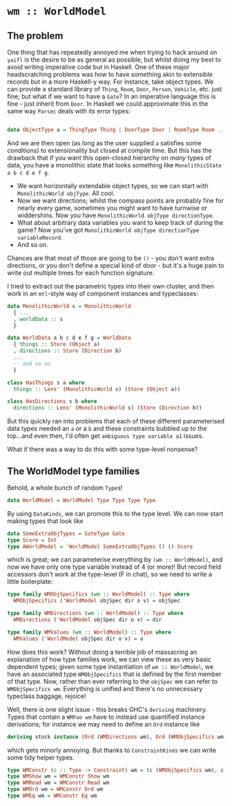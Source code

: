 # `wm :: WorldModel`

## The problem

One thing that has repeatedly annoyed me when trying to hack around on `yaifl` is the desire to be as general as possible,
but whilst doing my best to avoid writing imperative code but in Haskell. One of these major headscratching problems was how
to have something akin to extensible records but in a more Haskell-y way. For instance, take object types. We can provide a 
standard library of `Thing`, `Room`, `Door`, `Person`, `Vehicle`, etc. just fine; but what if we want to have a `Gate`? In
an imperative language this is fine - just inherit from `Door`. In Haskell we could approximate this in the same way `Parsec`
deals with its error types:

```haskell

data ObjectType a = ThingType Thing | DoorType Door | RoomType Room ... | Other a
```

And we are then open (as long as the user supplied `a` satisfies some conditions) to extensionality but closed at compile time.
But this has the drawback that if you want this open-closed hierarchy on *many* types of data, you have a monolithic state that
looks something like `MonolithicState a b c d e f g`. 

- We want horizontally extendable object types, so we can start with `MonolithicWorld objType`. All cool.
- Now we want directions; whilst the compass points are probably fine for nearly every game, sometimes you might want to have turnwise or widdershins. Now you have `MonolithicWorld objType directionType`. 
- What about arbitrary data variables you want to keep track of during the game? Now you've got `MonolithicWorld objType directionType variableRecord`. 
- And so on.

Chances are that most of those are going to be `()` - you don't want extra directions, or you don't define a special kind of door - but it's a huge pain to write out multiple times for each function signature.

I tried to extract out the parametric types into their own cluster, and then work in an `mtl`-style way of component instances and typeclasses:

```haskell
data MonolithicWorld s = MonolithicWorld
  { ...
  , worldData :: s
  }

data WorldData a b c d e f g = WorldData
  { things :: Store (Object a)
  , directions :: Store (Direction b)
  ...
  -- and so on
  }

class HasThings s a where
  things :: Lens' (MonolithicWorld s) (Store (Object a))

class HasDirections s b where
  directions :: Lens' (MonolithicWorld s) (Store (Direction b))
```

But this quickly ran into problems that each of these different parameterised data types needed an `a` or a `b` and these constraints bubbled up to the top...and even then, I'd often get `ambiguous type variable a1` issues.

What if there was a way to do this with some type-level nonsense?

## The WorldModel type families

Behold, a whole bunch of random `Type`s!

```haskell id=world-model
data WorldModel = WorldModel Type Type Type Type
```

By using `DataKinds`, we can promote this to the type level. We can now start making types that look like

```haskell
data SomeExtraObjTypes = GateType Gate
type Score = Int
type AWorldModel = 'WorldModel SomeExtraObjTypes () () Score
```

which is great; we can parameterise everything by `(wm :: WorldModel)`, and now we have only one type variable instead of 4 (or more)! But record field accessors don't work at the type-level (F in chat), so we need to write a little boilerplate:

```haskell id=world-model-families
type family WMObjSpecifics (wm :: WorldModel) :: Type where
  WMObjSpecifics ('WorldModel objSpec dir o v) = objSpec

type family WMDirections (wm :: WorldModel) :: Type where
  WMDirections ('WorldModel objSpec dir o v) = dir 

type family WMValues (wm :: WorldModel) :: Type where
  WMValues ('WorldModel objSpec dir o v) = o
```

How does this work? Without doing a terrible job of massacring an explanation of how type families work, we can view these as very basic dependent types; given some type instantiation of `wm :: WorldModel`, we have an associated type `WMObjSpecifics` that is defined by the first member of that type. Now, rather than ever referring to the `objSpec` we can refer to `WMObjSpecifics wm`. Everything is unified and there's no unnecessary typeclass baggage, rejoice!

Well, there is one slight issue - this breaks GHC's `deriving` machinery. Types that contain a `WMFoo wm` have to instead use quantified instance derivations; for instance we may need to define an `Ord` instance like

```haskell
deriving stock instance (Ord (WMDirections wm), Ord (WMObjSpecifics wm)) => Ord (FooBar wm)
```

which gets minorly annoying. But thanks to `ConstraintKinds` we can write some tidy helper types.

```haskell id=world-model-constraints
type WMConstr (c :: Type -> Constraint) wm = (c (WMObjSpecifics wm), c (WMValues wm), c (WMDirections wm))
type WMShow wm = WMConstr Show wm
type WMRead wm = WMConstr Read wm
type WMOrd wm = WMConstr Ord wm
type WMEq wm = WMConstr Eq wm
```

